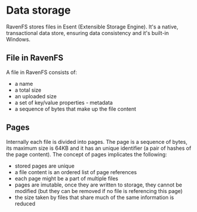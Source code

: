 ﻿# Data storage

RavenFS stores files in Esent (Extensible Storage Engine). It's a native, transactional data store, ensuring data consistency and it's built-in Windows.

## File in RavenFS

A file in RavenFS consists of:

* a name
* a total size
* an uploaded size
* a set of key/value properties - metadata
* a sequence of bytes that make up the file content


## Pages

Internally each file is divided into pages. The page is a sequence of bytes, its maximum size is 64KB and it has an unique identifier (a pair of hashes of the page content). The concept of pages implicates the following:

* stored pages are unique
* a file content is an ordered list of page references
* each page might be a part of multiple files
* pages are imutable, once they are written to storage, they cannot be modified (but they can be removed if no file is referencing this page)
* the size taken by files that share much of the same information is reduced
